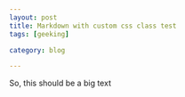 ```yaml
---
layout: post
title: Markdown with custom css class test
tags: [geeking]

category: blog

---
```


<span class="big-text" markdown="1">
So, this <span class="medium-big-text font-della">should</span> be a <span class="very-big font-sail">big</span> text
</span>
